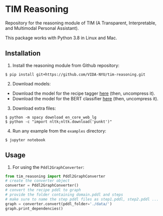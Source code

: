 # TIM Reasoning

Repository for the reasoning module of TIM (A Transparent, Interpretable, and Multimodal Personal Assistant).

This package works with Python 3.8 in Linux and Mac.

## Installation

1. Install the reasoning module from Github repository:
```
$ pip install git+https://github.com/VIDA-NYU/tim-reasoning.git
```

2. Download models:

- Download the model for the recipe tagger [here](https://drive.google.com/file/d/1aYSlngadawRTKuIkd1FtMvrMBfenqPLH/view?usp=sharing) 
(then, uncompress it).
- Download the model for the BERT classifier [here](https://drive.google.com/file/d/1RsXbLrIubPTAbgP3NEAB73LMcAKDV3oE/view?usp=sharing) 
(then, uncompress it).

3. Download extra files:
```
$ python -m spacy download en_core_web_lg
$ python -c "import nltk;nltk.download('punkt')"
```

4. Run any example from the `examples` directory:
```
$ jupyter notebook
```

## Usage

1. For using the `Pddl2GraphConverter`:

```py
from tim_reasoning import Pddl2GraphConverter
# create the converter object
converter = Pddl2GraphConverter()
# convert the recipe pddl to graph
# provide the folder containing domain.pddl and steps
# make sure to name the step pddl files as step1.pddl, step2.pddl ...
graph = converter.convert(pddl_folder='./data/')
graph.print_dependencies()
```